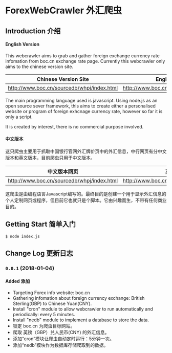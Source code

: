 # ForexWebCrawler 外汇爬虫

## Introduction 介绍

#### English Version
This webcrawler aims to grab and gather foreign exchange currency rate infomation from boc.cn exchange rate page. Currently this webcrawler only aims to the chinese version site.

| Chinese Version Site | English Version Site |
| --- | --- |
| http://www.boc.cn/sourcedb/whpj/index.html | http://www.boc.cn/sourcedb/whpj/enindex.html |

The main programming language used is javascript. Using node.js as an open source sever framework, this aims to create either a personalised website or program of foreign exhcnage currency rate, however so far it is only a script.

It is created by interest, there is no commercial purpose involved.

#### 中文版本
这只爬虫主要用于抓取中国银行官网外汇牌价页中的外汇信息，中行网页有分中文版本和英文版本，目前爬虫只用于中文版本。

| 中文版本网页 | 英文版本网页 |
| --- | --- |
| http://www.boc.cn/sourcedb/whpj/index.html | http://www.boc.cn/sourcedb/whpj/enindex.html |

这爬虫是由编程语言Javascript编写的。最终目的是创建一个用于显示外汇信息的个人定制网页或程序，但目前它也就只是个脚本。它由兴趣而生，不带有任何商业目的。

## Getting Start 简单入门
```
$ node index.js
```

## Change Log 更新日志
### `0.0.1` (2018-01-04)
#### Added 添加
* Targeting Forex info website: boc.cn
* Gathering infomation about foreign currency exchange: British Sterling(GBP) to Chinese Yuan(CNY).
* Install "cron" module to allow webcrawler to run automatically and periodically: every 5 minutes.
* Install "nedb" module to implement a database to store the data.
* 锁定 boc.cn 为爬虫目标网站。
* 爬取 英镑（GBP）兑人民币(CNY) 的外汇信息。
* 添加“cron”模块让爬虫自动定时运行：5分钟一次。
* 添加“nedb”模块作为数据库存储爬取到的数据。
